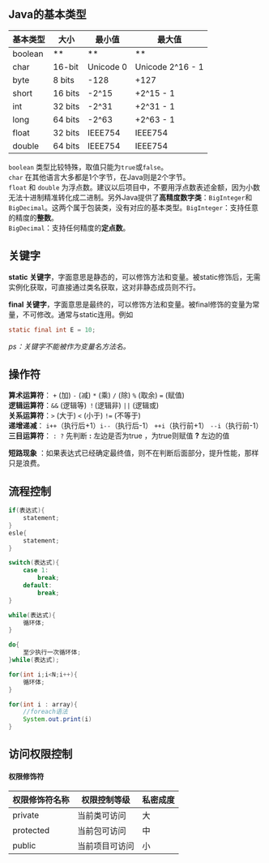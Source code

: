 ## Java的基本类型

| 基本类型 | 大小    | 最小值    | 最大值           |
| -------- | ------- | --------- | ---------------- |
| boolean  | **      | **        | **               |
| char     | 16-bit  | Unicode 0 | Unicode 2^16 - 1 |
| byte     | 8 bits  | -128      | +127             |
| short    | 16 bits | -2^15     | +2^15 - 1        |
| int      | 32 bits | -2^31     | +2^31 - 1        |
| long     | 64 bits | -2^63     | +2^63 - 1        |
| float    | 32 bits | IEEE754   | IEEE754          |
| double   | 64 bits | IEEE754   | IEEE754          |

`boolean` 类型比较特殊，取值只能为`true`或`false`。  
`char` 在其他语言大多都是1个字节，在Java则是2个字节。  
`float` 和 `double` 为浮点数。建议以后项目中，不要用浮点数表述金额，因为小数无法十进制精准转化成二进制。另外Java提供了**高精度数字类**：`BigInteger`和`BigDecimal`。这两个属于包装类，没有对应的基本类型。`BigInteger`：支持任意的精度的**整数**。  
`BigDecimal`：支持任何精度的**定点数**。    

## 关键字

**static 关键字**，字面意思是静态的，可以修饰方法和变量。被static修饰后，无需实例化获取，可直接通过类名获取，这对非静态成员则不行。

**final 关键字**，字面意思是最终的，可以修饰方法和变量。被final修饰的变量为常量，不可修改。通常与static连用。例如 

```java
static final int E = 10;
```

*ps：关键字不能被作为变量名方法名。*

## 操作符

**算术运算符**： `+` (加) `-` (减) `*` (乘) `/` (除) `%` (取余)  `=` (赋值)  
**逻辑运算符**：`&&` (逻辑等) `！`(逻辑非) `||` (逻辑或)  
**关系运算符**：`>` (大于) `<` (小于) `!=` (不等于)  
**递增递减**： `i++`（执行后+1）`i--`（执行后-1） `++i`（执行前+1） `--i`（执行前-1）  
**三目运算符**： `: ?` 	先判断 **:** 左边是否为true ，为true则赋值 **?** 左边的值  

**短路现象** ：如果表达式已经确定最终值，则不在判断后面部分，提升性能，那样只是浪费。

## 流程控制

```java
if(表达式){
	statement;
}
esle{
	statement;
}

switch(表达式){
	case 1:
		break;
    default:
        break;
}

while(表达式){
	循环体;
}

do{
	至少执行一次循环体;
}while(表达式);

for(int i;i<N;i++){
	循环体;
}

for(int i : array){
    //foreach语法
    System.out.print(i)
}
```

## 访问权限控制

#### 权限修饰符

| 权限修饰符名称 | 权限控制等级   | 私密成度 |
| -------------- | -------------- | -------- |
| private        | 当前类可访问   | 大       |
| protected      | 当前包可访问   | 中       |
| public         | 当前项目可访问 | 小       |

